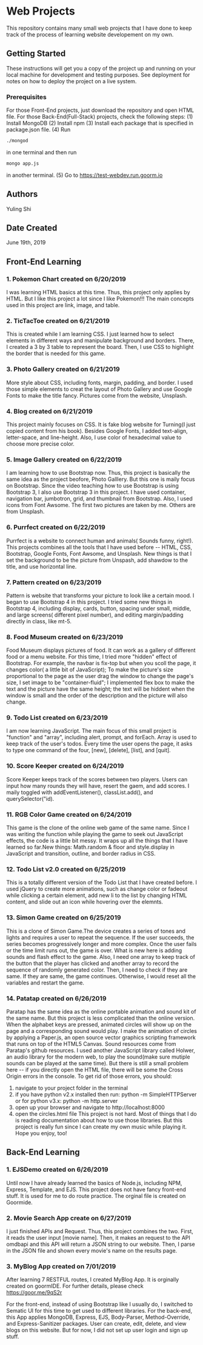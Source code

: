 # Web Projects

This repository contains many small web projects that I have done to keep track
of the process of learning website developement on my own.

## Getting Started
These instructions will get you a copy of the project up and running on your 
local machine for development and testing purposes. See deployment for notes on 
how to deploy the project on a live system.

### Prerequisites
For those Front-End projects, just download the repository and open HTML file.
For those Back-End(Full-Stack) projects, check the following steps:
(1) Install MongoDB
(2) Install npm
(3) Install each package that is specified in package.json file.
(4) Run 
```bash 
./mongod 
``` 
in one terminal and then run 
```bash 
mongo app.js
``` 
in another terminal.
(5) Go to https://test-webdev.run.goorm.io

## Authors
Yuling Shi

## Date Created
June 19th, 2019


## Front-End Learning

### 1. Pokemon Chart created on 6/20/2019
I was learning HTML basics at this time. Thus, this project only applies by
HTML. But I like this project a lot since I like Pokemon!!! The main concepts
used in this project are link, image, and table.


### 2. TicTacToe created on 6/21/2019
This is created while I am learning CSS. I just learned how to select elements
in different ways and manipulate background and borders. There, I created a 3 by
3 table to represent the board. Then, I use CSS to highlight the border that is 
needed for this game.


### 3. Photo Gallery created on 6/21/2019
More style about CSS, including fonts, margin, padding, and border. I used
those simple elements to creat the layout of Photo Gallery and use Google Fonts
to make the title fancy. Pictures come from the website, Unsplash.


### 4. Blog created on 6/21/2019
This project mainly focuses on CSS. It is fake blog website for Turning(I just 
copied content from his book). Besides Google Fonts, I added text-align, 
letter-space, and line-height. Also, I use color of hexadecimal value to choose
more precise color. 


### 5. Image Gallery created on 6/22/2019
I am learning how to use Bootstrap now. Thus, this project is basically the same
idea as the project beofore, Photo Galllery. But this one is maily focus on
Bootstrap. Since the video teaching how to use Bootstrap is using Bootstrap 3, I
also use Bootstrap 3 in this project. I have used container, navigation bar,
jumbotron, grid, and thumbnail from Bootstrap. Also, I used icons from Font 
Awsome. The first two pictures are taken by me. Others are from Unsplash.


### 6. Purrfect created on 6/22/2019
Purrfect is a website to connect human and animals( Sounds funny, right!). This
projects combines all the tools that I have used before -- HTML, CSS, Bootstrap,
Google Fonts, Font Awsome, and Unsplash. New things is that I set the background
to be the picture from Unspash, add shawdow to the title, and use horizontal
line.


### 7. Pattern created on 6/23/2019
Pattern is website that transforms your picture to look like a certain mood. I
began to use Bootstrap 4 in this project. I tried some new things in Bootstrap
4, including display, cards, button, spacing under small, middle, and large
screens( different pixel number), and editing margin/padding directly in class,
like mt-5.

### 8. Food Museum created on 6/23/2019
Food Museum displays pictures of food. It can work as a gallery of different
food or a menu website. For this time, I tried more "hidden" effect of
Bootstrap. For example, the navbar is fix-top but when you scoll the page, it
changes color( a little bit of JavaScript); To make the picture's size
proportional to the page as the user drag the window to change the page's size,
I set image to be "container-fluid"; I implemented flex box to make the text and
the picture have the same height; the text will be hiddent when the window is
small and the order of the description and the picture will also change.


### 9. Todo List created on 6/23/2019
I am now learning JavaScript. The main focus of this small project is
"function" and "array", including alert, prompt, and forEach. Array is used to
keep track of the user's todos. Every time the user opens the page, it asks to
type one command of the four, [new], [delete], [list], and [quit].


### 10. Score Keeper created on 6/24/2019
Score Keeper keeps track of the scores between two players. Users can input how
many rounds they will have, resert the gaem, and add scores. I maily toggled
with addEventListener(), classList.add(), and querySelector("id).


### 11. RGB Color Game created on 6/24/2019
This game is the clone of the online web game of the same name. Since I was 
writing the function while playing the game to seek out JavaScript effects, the 
code is a little bit messy. It wraps up all the things that I have learned so 
far.New things: Math.random & floor and style.display in JavaScript and
transition, outline, and border radius in CSS.


### 12. Todo List v2.0 created on 6/25/2019
This is a totally different version of the Todo List that I have created before.
I used jQuery to create more animations, such as change color or fadeout while
clicking a certain element, add new li to the list by changing HTML content, and
slide out an icon while hovering over the elemnts.

### 13. Simon Game created on 6/25/2019
This is a clone of Simon Game.The device creates a series of tones and lights 
and requires a user to repeat the sequence. If the user succeeds, the series 
becomes progressively longer and more complex. Once the user fails or the time 
limit runs out, the game is over. What is new here is adding sounds and flash
effect to the game. Also, I need one array to keep track of the button that the
player has clicked and another array to record the sequence of randomly 
generated color. Then, I need to check if they are same. If they are same, the
game continues. Otherwise, I would reset all the variables and restart the game.


### 14. Patatap created on 6/26/2019
Paratap has the same idea as the online portable animation and sound kit of the
same name. But this project is less complicated than the online version. When
the alphabet keys are pressed, animated circles will show up on the page and a
corresponding sound would play. I make the animation of circles by applying a 
Paper.js, an open source vector graphics scripting framework that runs on top 
of the HTML5 Canvas. Sound resources come from Paratap's github resources. I
used another JavaScript library called Holwer, an audio library for the modern 
web, to play the sound(make sure mutiple sounds can be played at the same time).
But there is still a small problem here -- if you directly open the HTML file,
there will be some the Cross Origin errors in the console. To get rid of those
errors, you should:
1) navigate to your project folder in the terminal
2) if you have python v2.x installed then run: 
   python -m SimpleHTTPServer
    or for python v3.x:
   python -m http.server
3) open up your browser and navigate to http://localhost:8000
4) open the circles.html file
This project is not hard. Most of things that I do is reading documentation
about how to use those libraries. But this project is really fun since I can
create my own music while playing it. Hope you enjoy, too!




## Back-End Learning


### 1. EJSDemo created on 6/26/2019
Until now I have already learned the basics of Node.js, including NPM, Express,
Template, and EJS. This project does not have fancy front-end stuff. It is used
for me to do route practice. The orginal file is created on Goormide.

### 2. Movie Search App create on 6/27/2019
I just finished APIs and Request. Thus, this project combines the two. First, it
reads the user input [movie name]. Then, it makes an request to the API omdbapi 
and this API will return a JSON string to our website. Then, I parse in the JSON
file and shown every movie's name on the results page.

### 3. MyBlog App created on 7/01/2019 
After learning 7 RESTFUL routes, I created MyBlog App. It is orginally created
on goormIDE. For further details, please check https://goor.me/9qS2r

For the front-end, instead of using Bootstrap like I usually do, I switched to 
Sematic UI for this time to get used to different libraries. For the back-end, 
this App applies MongoDB, Express, EJS, Body-Parser, Method-Override, and 
Express-Sanitizer packages. User can create, edit, delete, and view blogs on 
this website. But for now, I did not set up user login and sign up stuff.



